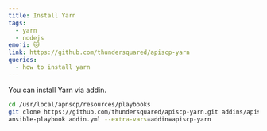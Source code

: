 ```yaml
---
title: Install Yarn
tags:
  - yarn
  - nodejs
emoji: 🐱
link: https://github.com/thundersquared/apiscp-yarn
queries:
  - how to install yarn
---
```


You can install Yarn via addin.

```bash
cd /usr/local/apnscp/resources/playbooks
git clone https://github.com/thundersquared/apiscp-yarn.git addins/apiscp-yarn
ansible-playbook addin.yml --extra-vars=addin=apiscp-yarn
```
